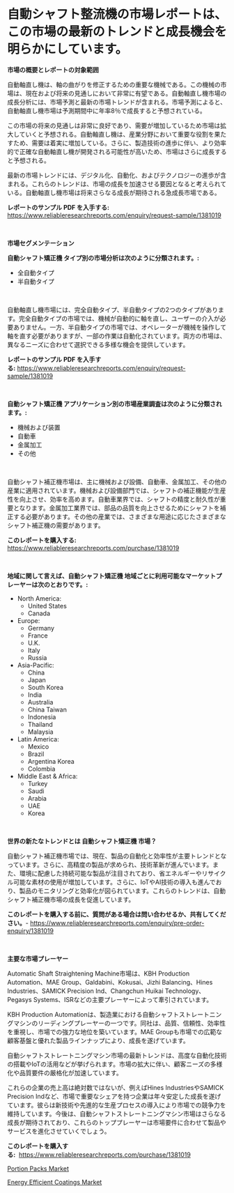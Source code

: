 <p><h1>自動シャフト整流機の市場レポートは、この市場の最新のトレンドと成長機会を明らかにしています。</h1></p><p><strong>市場の概要とレポートの対象範囲</strong></p>
<p><p>自動軸直し機は、軸の曲がりを修正するための重要な機械である。この機械の市場は、現在および将来の見通しにおいて非常に有望である。自動軸直し機市場の成長分析には、市場予測と最新の市場トレンドが含まれる。市場予測によると、自動軸直し機市場は予測期間中に年率8％で成長すると予想されている。</p><p>この市場の将来の見通しは非常に良好であり、需要が増加しているため市場は拡大していくと予想される。自動軸直し機は、産業分野において重要な役割を果たすため、需要は着実に増加している。さらに、製造技術の進歩に伴い、より効率的で正確な自動軸直し機が開発される可能性が高いため、市場はさらに成長すると予想される。</p><p>最新の市場トレンドには、デジタル化、自動化、およびテクノロジーの進歩が含まれる。これらのトレンドは、市場の成長を加速させる要因となると考えられている。自動軸直し機市場は将来さらなる成長が期待される急成長市場である。</p></p>
<p><strong>レポートのサンプル PDF を入手する:</strong> <a href="https://www.reliableresearchreports.com/enquiry/request-sample/1381019">https://www.reliableresearchreports.com/enquiry/request-sample/1381019</a></p>
<p>&nbsp;</p>
<p><strong>市場セグメンテーション</strong></p>
<p><strong>自動シャフト矯正機 タイプ別の市場分析は次のように分類されます。:</strong></p>
<p><ul><li>全自動タイプ</li><li>半自動タイプ</li></ul></p>
<p>&nbsp;</p>
<p><p>自動軸直し機市場には、完全自動タイプ、半自動タイプの2つのタイプがあります。完全自動タイプの市場では、機械が自動的に軸を直し、ユーザーの介入が必要ありません。一方、半自動タイプの市場では、オペレーターが機械を操作して軸を直す必要がありますが、一部の作業は自動化されています。両方の市場は、異なるニーズに合わせて選択できる多様な機会を提供しています。</p></p>
<p><strong>レポートのサンプル PDF を入手する:</strong>&nbsp;<a href="https://www.reliableresearchreports.com/enquiry/request-sample/1381019">https://www.reliableresearchreports.com/enquiry/request-sample/1381019</a></p>
<p>&nbsp;</p>
<p><strong> 自動シャフト矯正機 アプリケーション別の市場産業調査は次のように分類されます。:</strong></p>
<p><ul><li>機械および装置</li><li>自動車</li><li>金属加工</li><li>その他</li></ul></p>
<p>&nbsp;</p>
<p><p>自動シャフト補正機市場は、主に機械および設備、自動車、金属加工、その他の産業に適用されています。機械および設備部門では、シャフトの補正機能が生産性を向上させ、効率を高めます。自動車業界では、シャフトの精度と耐久性が重要となります。金属加工業界では、部品の品質を向上させるためにシャフトを補正する必要があります。その他の産業では、さまざまな用途に応じたさまざまなシャフト補正機の需要があります。</p></p>
<p><strong>このレポートを購入する:</strong>&nbsp; <a href="https://www.reliableresearchreports.com/purchase/1381019">https://www.reliableresearchreports.com/purchase/1381019</a></p>
<p>&nbsp;</p>
<p><strong>地域に関して言えば、自動シャフト矯正機 地域ごとに利用可能なマーケットプレーヤーは次のとおりです。:</strong></p>
<p><ul>
    <li>
        North America:
        <ul>
            <li>United States</li>
            <li>Canada</li>
        </ul>
    </li>
    <li>
        Europe:
        <ul>
            <li>Germany</li>
            <li>France</li>
            <li>U.K.</li>
            <li>Italy</li>
            <li>Russia</li>
        </ul>
    </li>
    <li>
        Asia-Pacific:
        <ul>
            <li>China</li>
            <li>Japan</li>
            <li>South Korea</li>
            <li>India</li>
            <li>Australia</li>
            <li>China Taiwan</li>
            <li>Indonesia</li>
            <li>Thailand</li>
            <li>Malaysia</li>
        </ul>
    </li>
    <li>
        Latin America:
        <ul>
            <li>Mexico</li>
            <li>Brazil</li>
            <li>Argentina Korea</li>
            <li>Colombia</li>
        </ul>
    </li>
    <li>
        Middle East & Africa:
        <ul>
            <li>Turkey</li>
            <li>Saudi</li>
            <li>Arabia</li>
            <li>UAE</li>
            <li>Korea</li>
        </ul>
    </li>
    </ul></p>
<p>&nbsp;</p>
<p><strong>世界の新たなトレンドとは 自動シャフト矯正機 市場？</strong></p>
<p><p>自動シャフト補正機市場では、現在、製品の自動化と効率性が主要トレンドとなっています。さらに、高精度の製品が求められ、技術革新が進んでいます。また、環境に配慮した持続可能な製品が注目されており、省エネルギーやリサイクル可能な素材の使用が増加しています。さらに、IoTやAI技術の導入も進んでおり、製品のモニタリングと効率化が図られています。これらのトレンドは、自動シャフト補正機市場の成長を促進しています。</p></p>
<p><strong>このレポートを購入する前に、質問がある場合は問い合わせるか、共有してください。</strong>- <a href="https://www.reliableresearchreports.com/enquiry/pre-order-enquiry/1381019">https://www.reliableresearchreports.com/enquiry/pre-order-enquiry/1381019</a></p>
<p>&nbsp;</p>
<p><strong>主要な市場プレーヤー</strong></p>
<p><p>Automatic Shaft Straightening Machine市場は、KBH Production Automation、MAE Group、Galdabini、Kokusai、Jizhi Balancing、Hines Industries、SAMICK Precision Ind、Changchun Huikai Technology、Pegasys Systems、ISRなどの主要プレーヤーによって牽引されています。</p><p>KBH Production Automationは、製造業における自動シャフトストレートニングマシンのリーディングプレーヤーの一つです。同社は、品質、信頼性、効率性を重視し、市場での強力な地位を築いています。MAE Groupも市場での広範な顧客基盤と優れた製品ラインナップにより、成長を遂げています。</p><p>自動シャフトストレートニングマシン市場の最新トレンドは、高度な自動化技術の搭載やIoTの活用などが挙げられます。市場の拡大に伴い、顧客ニーズの多様化や品質要件の厳格化が加速しています。</p><p>これらの企業の売上高は絶対数ではないが、例えばHines IndustriesやSAMICK Precision Indなど、市場で重要なシェアを持つ企業は年々安定した成長を遂げています。彼らは新技術や先進的な生産プロセスの導入により市場での競争力を維持しています。今後は、自動シャフトストレートニングマシン市場はさらなる成長が期待されており、これらのトッププレーヤーは市場要件に合わせて製品やサービスを進化させていくでしょう。</p></p>
<p><strong>このレポートを購入する:</strong>&nbsp;&nbsp;<a href="https://www.reliableresearchreports.com/purchase/1381019">https://www.reliableresearchreports.com/purchase/1381019</a></p>
<p><p><a href="https://invited-way-688.notion.site/Portion-Packs-Market-Furnish-Information-about-Market-Size-Market-Share-Market-Dynamics-and-Proje-e0f097c83539449d9f6aad9f1133c65b">Portion Packs Market</a></p><p><a href="https://butternut-bug-553.notion.site/Global-Energy-Efficient-Coatings-Market-by-Types-Applications-and-Major-Players-with-Regional-Gro-c1d11606ce7b4e7182d33fa6279edfb9">Energy Efficient Coatings Market</a></p></p>